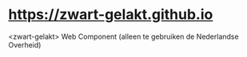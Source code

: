 # https://zwart-gelakt.github.io

&lt;zwart-gelakt> Web Component (alleen te gebruiken de Nederlandse Overheid)
